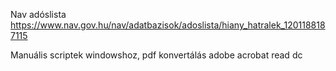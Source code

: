 Nav adóslista
https://www.nav.gov.hu/nav/adatbazisok/adoslista/hiany_hatralek_1201188187115

Manuális scriptek windowshoz, pdf konvertálás adobe acrobat read dc

